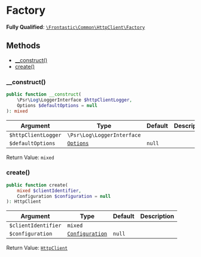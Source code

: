 #  Factory

**Fully Qualified**: [`\Frontastic\Common\HttpClient\Factory`](../../../src/php/HttpClient/Factory.php)

## Methods

* [__construct()](#__construct)
* [create()](#create)

### __construct()

```php
public function __construct(
    \Psr\Log\LoggerInterface $httpClientLogger,
    Options $defaultOptions = null
): mixed
```

Argument|Type|Default|Description
--------|----|-------|-----------
`$httpClientLogger`|`\Psr\Log\LoggerInterface`||
`$defaultOptions`|[`Options`](Options.md)|`null`|

Return Value: `mixed`

### create()

```php
public function create(
    mixed $clientIdentifier,
    Configuration $configuration = null
): HttpClient
```

Argument|Type|Default|Description
--------|----|-------|-----------
`$clientIdentifier`|`mixed`||
`$configuration`|[`Configuration`](Configuration.md)|`null`|

Return Value: [`HttpClient`](../HttpClient.md)

